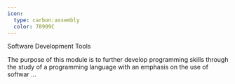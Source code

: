 ```yaml
---
icon:
  type: carbon:assembly
  color: 78909C
---
```

Software Development Tools

The purpose of this module is to further develop programming skills through the study of a programming language with an emphasis on the use of softwar ... 

